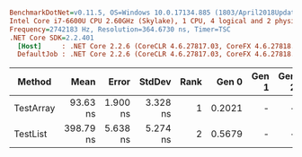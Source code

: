 ``` ini

BenchmarkDotNet=v0.11.5, OS=Windows 10.0.17134.885 (1803/April2018Update/Redstone4)
Intel Core i7-6600U CPU 2.60GHz (Skylake), 1 CPU, 4 logical and 2 physical cores
Frequency=2742183 Hz, Resolution=364.6730 ns, Timer=TSC
.NET Core SDK=2.2.401
  [Host]     : .NET Core 2.2.6 (CoreCLR 4.6.27817.03, CoreFX 4.6.27818.02), 64bit RyuJIT
  DefaultJob : .NET Core 2.2.6 (CoreCLR 4.6.27817.03, CoreFX 4.6.27818.02), 64bit RyuJIT


```
|    Method |      Mean |    Error |   StdDev | Rank |  Gen 0 | Gen 1 | Gen 2 | Allocated |
|---------- |----------:|---------:|---------:|-----:|-------:|------:|------:|----------:|
| TestArray |  93.63 ns | 1.900 ns | 3.328 ns |    1 | 0.2021 |     - |     - |     424 B |
|  TestList | 398.79 ns | 5.638 ns | 5.274 ns |    2 | 0.5679 |     - |     - |    1192 B |
